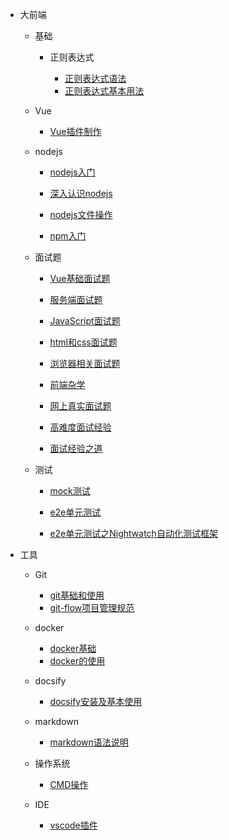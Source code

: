 * 大前端

	* 基础

		* 正则表达式

			- [正则表达式语法](知识笔记/大前端/基础/正则表达式/正则表达式语法.md)
			- [正则表达式基本用法](知识笔记/大前端/基础/正则表达式/正则表达式基本用法.md)

	* Vue

		- [Vue插件制作](知识笔记/大前端/Vue/Vue插件制作.md)

	* nodejs

		* [nodejs入门](知识笔记/大前端/nodejs/nodejs开发/nodejs入门.md)
		* [深入认识nodejs](知识笔记/大前端/nodejs/nodejs开发/深入认识nodejs.md)
		* [nodejs文件操作](知识笔记/大前端/nodejs/nodejs开发/nodejs文件操作.md)
		
		* [npm入门](知识笔记/大前端/nodejs/npm入门.md)

	* 面试题

		* [Vue基础面试题](知识笔记/大前端/面试题/基础面试题/Vue基础面试题.md)
		* [服务端面试题](知识笔记/大前端/面试题/基础面试题/服务端面试题.md)

		* [JavaScript面试题](知识笔记/大前端/面试题/基础面试题/JavaScript面试题.md)
		* [html和css面试题](知识笔记/大前端/面试题/基础面试题/html和css面试题.md)
		* [浏览器相关面试题](知识笔记/大前端/面试题/基础面试题/浏览器相关面试题.md)

		* [前端杂学](知识笔记/大前端/面试题/基础面试题/前端杂学.md)

		* [网上真实面试题](知识笔记/大前端/面试题/网上真实面试题.md)
		* [高难度面试经验](知识笔记/大前端/面试题/高难度面试经验.md)
		* [面试经验之道](知识笔记/大前端/面试题/面试经验之道.md)

	* 测试

		* [mock测试](知识笔记/大前端/测试/mock/mock测试.md)

		* [e2e单元测试](知识笔记/大前端/测试/e2e单元测试/e2e单元测试.md)
		* [e2e单元测试之Nightwatch自动化测试框架](知识笔记/大前端/测试/e2e单元测试/e2e单元测试之Nightwatch自动化测试框架.md)
	
* 工具

	* Git

		* [git基础和使用](知识笔记/工具/版本控制/Git/git基础和使用.md)
		* [git-flow项目管理规范](知识笔记/工具/版本控制/Git/git-flow项目管理规范.md)

	* docker

		* [docker基础](知识笔记/工具/虚拟机/docker/docker基础.md)
		* [docker的使用](知识笔记/工具/虚拟机/docker/docker的使用.md)

	* docsify

		- [docsify安装及基本使用](开发积累/docsify/docsify安装及基本使用.md)
		
	* markdown

		- [markdown语法说明](知识笔记/工具/markdown/markdown语法说明.md)
		
	* 操作系统

		- [CMD操作](知识笔记/工具/操作系统/CMD操作.md)
		
	* IDE

		- [vscode插件](知识笔记/工具/IDE/VSCode/vscode插件.md)
